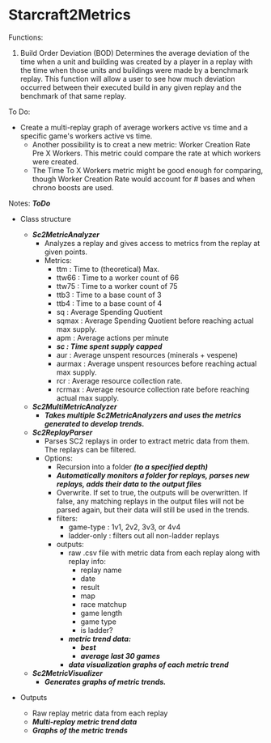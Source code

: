 # Starcraft2Metrics

Functions:
1) Build Order Deviation (BOD)
  Determines the average deviation of the time when a unit and building was created by a player in a replay with the time when those units and buildings were made by a benchmark replay. This function will allow a user to see how much deviation occurred between their executed build in any given replay and the benchmark of that same replay.

  
To Do:
- Create a multi-replay graph of average workers active vs time and a specific game's workers active vs time. 
	- Another possibility is to creat a new metric: Worker Creation Rate Pre X Workers. This metric could compare the rate at which workers were created.
	- The Time To X Workers metric might be good enough for comparing, though Worker Creation Rate would account for # bases and when chrono boosts are used.
	
Notes: **_ToDo_**
- Class structure
	- **_Sc2MetricAnalyzer_**
		- Analyzes a replay and gives access to metrics from the replay at given points.
		- Metrics:
			- ttm : Time to (theoretical) Max.
			- ttw66 : Time to a worker count of 66
			- ttw75 : Time to a worker count of 75
			- ttb3 : Time to a base count of 3
			- ttb4 : Time to a base count of 4
			- sq : Average Spending Quotient
			- sqmax : Average Spending Quotient before reaching actual max supply.
			- apm : Average actions per minute
			- **_sc : Time spent supply capped_**
			- aur : Average unspent resources (minerals + vespene)
			- aurmax : Average unspent resources before reaching actual max supply.
			- rcr : Average resource collection rate.
			- rcrmax : Average resource collection rate before reaching actual max supply.
	- **_Sc2MultiMetricAnalyzer_**
		- **_Takes multiple Sc2MetricAnalyzers and uses the metrics generated to develop trends._**
	- **_Sc2ReplayParser_**
		- Parses SC2 replays in order to extract metric data from them. The replays can be filtered.
		- Options:
			- Recursion into a folder **_(to a specified depth)_**
			- **_Automatically monitors a folder for replays, parses new replays, adds their data to the output files_**
			- Overwrite. If set to true, the outputs will be overwritten. If false, any matching replays in the output files will not be parsed again, but their data will still be used in the trends.
			- filters:
				- game-type : 1v1, 2v2, 3v3, or 4v4
				- ladder-only : filters out all non-ladder replays
			- outputs:
				- raw .csv file with metric data from each replay along with replay info:
					- replay name
					- date
					- result
					- map
					- race matchup
					- game length
					- game type
					- is ladder?
				- **_metric trend data:_**
					- **_best_**
					- **_average last 30 games_**
				- **_data visualization graphs of each metric trend_**
	- **_Sc2MetricVisualizer_**
		- **_Generates graphs of metric trends._**

- Outputs
	- Raw replay metric data from each replay
	- **_Multi-replay metric trend data_**
	- **_Graphs of the metric trends_**
